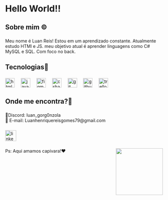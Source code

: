 <h1 align="left"><h1> Hello World!! </h1></h1>

###

<h2 align="left">Sobre mim ©︎</h2>

###

<p align="left">Meu nome é Luan Reis! Estou em um aprendizado constante. Atualmente estudo HTMl e JS. meu objetivo atual é aprender linguagens como C# MySQL e SQL. Com foco no back.</p>

###

<h2 align="left">Tecnologias👀</h2>

###

<div align="left">
  <img src="https://cdn.jsdelivr.net/gh/devicons/devicon/icons/html5/html5-original.svg" height="30" alt="html5 logo"  />
  <img width="12" />
  <img src="https://cdn.jsdelivr.net/gh/devicons/devicon/icons/javascript/javascript-original.svg" height="30" alt="javascript logo"  />
  <img width="12" />
  <img src="https://cdn.jsdelivr.net/gh/devicons/devicon/icons/figma/figma-original.svg" height="30" alt="figma logo"  />
  <img width="12" />
  <img src="https://cdn.jsdelivr.net/gh/devicons/devicon/icons/csharp/csharp-original.svg" height="30" alt="csharp logo"  />
  <img width="12" />
  <img src="https://cdn.jsdelivr.net/gh/devicons/devicon/icons/git/git-original.svg" height="30" alt="git logo"  />
  <img width="12" />
  <img src="https://cdn.jsdelivr.net/gh/devicons/devicon/icons/github/github-original.svg" height="30" alt="github logo"  />
  <img width="12" />
  <img src="https://cdn.jsdelivr.net/gh/devicons/devicon/icons/trello/trello-plain.svg" height="30" alt="trello logo"  />
</div>

###

<h2 align="left">Onde me encontra?🤔</h2>

###

<p align="left">🤖Discord: luan_gorg0nzola<br>📧 E-mail: Luanhenriquereisgomes79@gmail.com</p>

###

<div align="left">
  <a href="https://www.linkedin.com/in/henriquelr/" target="_blank">
    <img src="https://img.shields.io/static/v1?message=LinkedIn&logo=linkedin&label=&color=0077B5&logoColor=white&labelColor=&style=for-the-badge" height="35" alt="linkedin logo"  />
  </a>
</div>

###

<img align="right" height="150" src="https://media1.tenor.com/m/SXYN9tdBcj8AAAAC/capybara.gif"  />

###

<p align="left">Ps: Aqui amamos capivara!♥</p>

###
